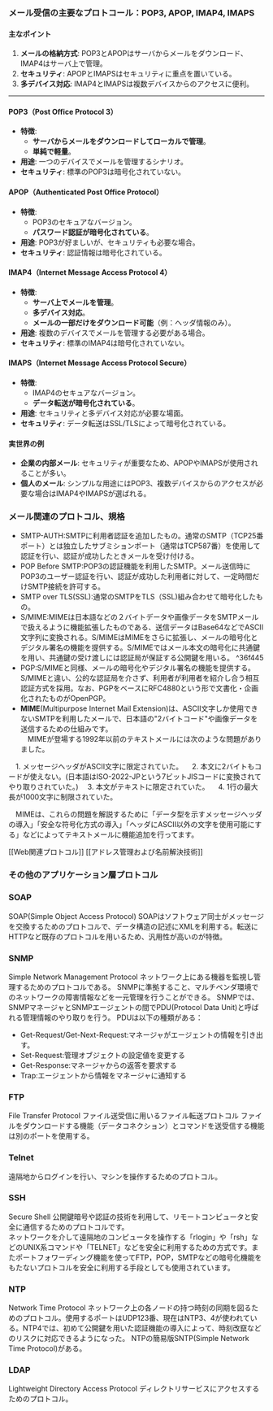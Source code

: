 ### メール受信の主要なプロトコール：POP3, APOP, IMAP4, IMAPS

#### 主なポイント

1. **メールの格納方式**: POP3とAPOPはサーバからメールをダウンロード、IMAP4はサーバ上で管理。
2. **セキュリティ**: APOPとIMAPSはセキュリティに重点を置いている。
3. **多デバイス対応**: IMAP4とIMAPSは複数デバイスからのアクセスに便利。

---

#### POP3（Post Office Protocol 3）

- **特徴**: 
  - **サーバからメールをダウンロードしてローカルで管理**。
  - **単純で軽量**。
- **用途**: 一つのデバイスでメールを管理するシナリオ。
- **セキュリティ**: 標準のPOP3は暗号化されていない。
  
#### APOP（Authenticated Post Office Protocol）

- **特徴**: 
  - POP3のセキュアなバージョン。
  - **パスワード認証が暗号化されている**。
- **用途**: POP3が好ましいが、セキュリティも必要な場合。
- **セキュリティ**: 認証情報は暗号化されている。

#### IMAP4（Internet Message Access Protocol 4）

- **特徴**: 
  - **サーバ上でメールを管理**。
  - **多デバイス対応**。
  - **メールの一部だけをダウンロード可能**（例：ヘッダ情報のみ）。
- **用途**: 複数のデバイスでメールを管理する必要がある場合。
- **セキュリティ**: 標準のIMAP4は暗号化されていない。

#### IMAPS（Internet Message Access Protocol Secure）

- **特徴**: 
  - IMAP4のセキュアなバージョン。
  - **データ転送が暗号化されている**。
- **用途**: セキュリティと多デバイス対応が必要な場面。
- **セキュリティ**: データ転送はSSL/TLSによって暗号化されている。

#### 実世界の例

- **企業の内部メール**: セキュリティが重要なため、APOPやIMAPSが使用されることが多い。
- **個人のメール**: シンプルな用途にはPOP3、複数デバイスからのアクセスが必要な場合はIMAP4やIMAPSが選ばれる。

### メール関連のプロトコル、規格
- SMTP-AUTH:SMTPに利用者認証を追加したもの。通常のSMTP（TCP25番ポート）とは独立したサブミションポート（通常はTCP587番）を使用して認証を行い、認証が成功したときメールを受け付ける。
- POP Before SMTP:POP3の認証機能を利用したSMTP。メール送信時にPOP3のユーザー認証を行い、認証が成功した利用者に対して、一定時間だけSMTP接続を許可する。
- SMTP over TLS(SSL):通常のSMTPをTLS（SSL)組み合わせて暗号化したもの。
- S/MIME:MIMEは日本語などの２バイトデータや画像データをSMTPメールで扱えるように機能拡張したものである、送信データはBase64などでASCII文字列に変換される。S/MIMEはMIMEをさらに拡張し、メールの暗号化とデジタル署名の機能を提供する。S/MIMEではメール本文の暗号化に共通鍵を用い、共通鍵の受け渡しには認証局が保証する公開鍵を用いる。 ^36f445
- PGP:S/MIMEと同様、メールの暗号化やデジタル署名の機能を提供する。S/MIMEと違い、公的な認証局を介さず、利用者が利用者を紹介し合う相互認証方式を採用。なお、PGPをベースにRFC4880という形で文書化・企画化されたものがOpenPGP。
- **MIME**(Multipurpose Internet Mail Extension)は、ASCII文字しか使用できないSMTPを利用したメールで、日本語の"2バイトコード"や画像データを送信するための仕組みです。  
　MIMEが登場する1992年以前のテキストメールには次のような問題がありました。

　1. メッセージヘッダがASCII文字に限定されていた。
　2. 本文に2バイトもコードが使えない。(日本語はISO-2022-JPという7ビットJISコードに変換されてやり取りされていた。)
　3. 本文がテキストに限定されていた。
　4. 1行の最大長が1000文字に制限されていた。

　MIMEは、これらの問題を解説するために「データ型を示すメッセージヘッダの導入」「安全な符号化方式の導入」「ヘッダにASCII以外の文字を使用可能にする」などによってテキストメールに機能追加を行ってます。

[[Web関連プロトコル]]
[[アドレス管理および名前解決技術]]

### その他のアプリケーション層プロトコル

### SOAP
SOAP(Simple Object Access Protocol)
SOAPはソフトウェア同士がメッセージを交換するためのプロトコルで、データ構造の記述にXMLを利用する。転送にHTTPなど既存のプロトコルを用いるため、汎用性が高いのが特徴。

### SNMP
Simple Network Management Protocol
ネットワーク上にある機器を監視し管理するためのプロトコルである。
SNMPに準拠すること、マルチベンダ環境でのネットワークの障害情報などを一元管理を行うことができる。
SNMPでは、SNMPマネージャとSNMPエージェントの間でPDU(Protocol Data Unit)と呼ばれる管理情報のやり取りを行う。
PDUは以下の種類がある：
- Get-Request/Get-Next-Request:マネージャがエージェントの情報を引き出す。
- Set-Request:管理オブジェクトの設定値を変更する
- Get-Response:マネージャからの返答を要求する
- Trap:エージェントから情報をマネージャに通知する

### FTP
File Transfer Protocol
ファイル送受信に用いるファイル転送プロトコル
ファイルをダウンロードする機能（データコネクション）とコマンドを送受信する機能は別のポートを使用する。

### Telnet
遠隔地からログインを行い、マシンを操作するためのプロトコル。

### SSH
Secure Shell
公開鍵暗号や認証の技術を利用して、リモートコンピュータと安全に通信するためのプロトコルです。  
ネットワークを介して遠隔地のコンピュータを操作する「rlogin」や「rsh」などのUNIX系コマンドや「TELNET」などを安全に利用するための方式です。またポートフォワーディング機能を使ってFTP，POP，SMTPなどの暗号化機能をもたないプロトコルを安全に利用する手段としても使用されています。

### NTP
Network Time Protocol
ネットワーク上の各ノードの持つ時刻の同期を図るためのプロトコル。使用するポートはUDP123番、現在はNTP3、4が使われている。NTP4では、初めて公開鍵を用いた認証機能の導入によって、時刻改竄などのリスクに対応できるようになった。
NTPの簡易版SNTP(Simple Network Time Protocol)がある。

### LDAP
Lightweight Directory Access Protocol
ディレクトリサービスにアクセスするためのプロトコル。



